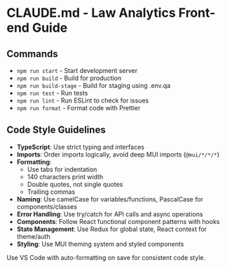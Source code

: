 # CLAUDE.md - Law Analytics Front-end Guide

## Commands

- `npm run start` - Start development server
- `npm run build` - Build for production
- `npm run build-stage` - Build for staging using .env.qa
- `npm run test` - Run tests
- `npm run lint` - Run ESLint to check for issues
- `npm run format` - Format code with Prettier

## Code Style Guidelines

- **TypeScript**: Use strict typing and interfaces
- **Imports**: Order imports logically, avoid deep MUI imports (`@mui/*/*/*`)
- **Formatting**:
  - Use tabs for indentation
  - 140 characters print width
  - Double quotes, not single quotes
  - Trailing commas
- **Naming**: Use camelCase for variables/functions, PascalCase for components/classes
- **Error Handling**: Use try/catch for API calls and async operations
- **Components**: Follow React functional component patterns with hooks
- **State Management**: Use Redux for global state, React context for theme/auth
- **Styling**: Use MUI theming system and styled components

Use VS Code with auto-formatting on save for consistent code style.
